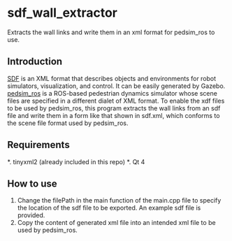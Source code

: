 # sdf_wall_extractor
Extracts the wall links and write them in an xml format for pedsim_ros to use.

## Introduction
[SDF](http://sdformat.org/) is an XML format that describes objects and environments for robot simulators, visualization, and control. It can be easily generated by Gazebo. [pedsim_ros](https://github.com/zchenpds/pedsim_ros) is a ROS-based pedestrian dynamics simulator whose scene files are specified in a different dialet of XML format. To enable the xdf files to be used by pedsim_ros, this program extracts the wall links from an sdf file and write them in a form like that shown in sdf.xml, which conforms to the scene file format used by pedsim_ros.

## Requirements
*. tinyxml2 (already included in this repo)
*. Qt 4

## How to use
1. Change the filePath in the main function of the main.cpp file to specify the location of the sdf file to be exported. An example sdf file is provided.
1. Copy the content of generated xml file into an intended xml file to be used by pedsim_ros. 
